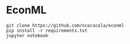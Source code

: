 # EconML
```
git clone https://github.com/ncocacola/econml
pip install -r requirements.txt
jupyter notebook
```
